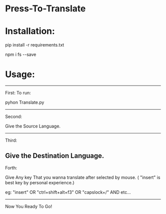 ﻿# Press-To-Translate

# Installation:

pip install -r requirements.txt

npm i fs --save


# Usage:

-------------------------

First:
To run:

pyhon Translate.py  

-------------------------

Second:

Give the Source Language.

-------------------------
Third:

Give the Destination Language.
-------------------------

Forth:

Give Any key That you wanna translate after selected by mouse. ( "insert" is best key by personal experience.)

eg:  "insert" OR "ctrl+shift+alt+f3"  OR "capslock+/" AND etc...

-------------------------

Now You Ready To Go!
